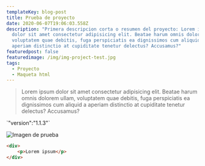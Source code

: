 ```yaml
---
templateKey: blog-post
title: Prueba de proyecto
date: 2020-06-07T19:06:03.558Z
description: "Primera descripcion corta o resumen del proyecto: Lorem ipsum
  dolor sit amet consectetur adipisicing elit. Beatae harum omnis dolorem ullam,
  voluptatem quae debitis, fuga perspiciatis ea dignissimos cum aliquid a
  aperiam distinctio at cupiditate tenetur delectus? Accusamus?"
featuredpost: false
featuredimage: /img/img-project-test.jpg
tags:
  - Proyecto
  - Maqueta html
---
```

> Lorem ipsum dolor sit amet consectetur adipisicing elit. Beatae harum omnis dolorem ullam, voluptatem quae debitis, fuga perspiciatis ea dignissimos cum aliquid a aperiam distinctio at cupiditate tenetur delectus? Accusamus?

\`"version":"1.1.3"\`

![Imagen de prueba](https://res.cloudinary.com/jud1/image/upload/v1591565964/netlify/figure-index-tags_rmv1gq.png "Imagen de prueba")

```html
<div>
    <p>Lorem ipsum</p>
</div>
```